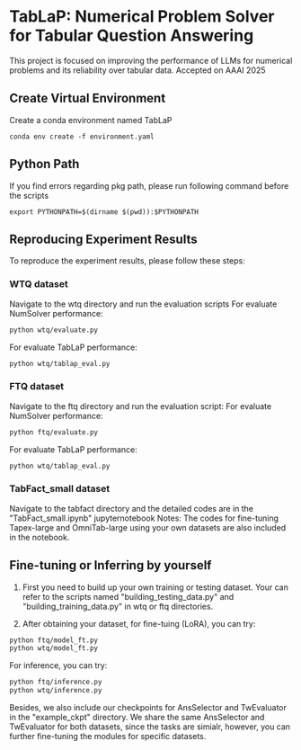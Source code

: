 # TabLaP: Numerical Problem Solver for Tabular Question Answering
This project is focused on improving the performance of LLMs for numerical problems and its reliability over tabular data. Accepted on AAAI 2025

## Create Virtual Environment
Create a conda environment named TabLaP 
```
conda env create -f environment.yaml
```

## Python Path
If you find  errors regarding pkg path, please run following command before the scripts
```
export PYTHONPATH=$(dirname $(pwd)):$PYTHONPATH
```

## Reproducing Experiment Results
To reproduce the experiment results, please follow these steps:
### WTQ dataset
Navigate to the wtq directory and run the evaluation scripts
For evaluate NumSolver performance:
```bash
python wtq/evaluate.py
```

For evaluate TabLaP performance:
```bash
python wtq/tablap_eval.py
```

### FTQ dataset
Navigate to the ftq directory and run the evaluation script:
For evaluate NumSolver performance:
```bash
python ftq/evaluate.py
```

For evaluate TabLaP performance:
```bash
python wtq/tablap_eval.py
```

### TabFact_small dataset
Navigate to the tabfact directory and the detailed codes are in the "TabFact_small.ipynb" jupyternotebook 
Notes:
The codes for fine-tuning Tapex-large and OmniTab-large using your own datasets are also included in the notebook.

## Fine-tuning or Inferring by yourself
1. First you need to build up your own training or testing dataset. Your can refer to the scripts named "building_testing_data.py" and "building_training_data.py" in wtq or ftq directories.

2. After obtaining your dataset, for fine-tuing (LoRA), you can try:
```bash
python ftq/model_ft.py
python wtq/model_ft.py
```
For inference, you can try:
```bash
python ftq/inference.py
python wtq/inference.py
```
Besides, we also include our checkpoints for AnsSelector and TwEvaluator in the "example_ckpt" directory.
We share the same AnsSelector and TwEvaluator for both datasets, since the tasks are simialr, however, you can further fine-tuning the modules for specific datasets.



